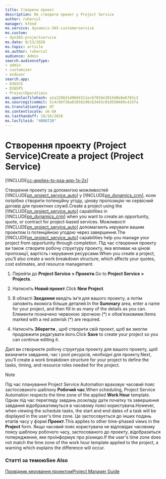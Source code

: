 ```yaml
---
title: Створити проект
description: Як створити проект у Project Service
author: ruhercul
manager: kfend
ms.service: dynamics-365-customerservice
ms.custom:
- dyn365-projectservice
ms.date: 8/13/2020
ms.topic: article
ms.author: ruhercul
audience: Admin
search.audienceType:
- admin
- customizer
- enduser
search.app:
- D365CE
- D365PS
- ProjectOperations
ms.openlocfilehash: a1a229641d0694311ecb7019e3915d0e8e6783c3
ms.sourcegitcommit: 5c4c9bf3ba018562d6cb3443c01d550489c415fa
ms.translationtype: HT
ms.contentlocale: uk-UA
ms.lasthandoff: 10/16/2020
ms.locfileid: "4086728"
---
```

# <a name="create-a-project-project-service"></a><span data-ttu-id="22bcb-103">Створення проекту (Project Service)</span><span class="sxs-lookup"><span data-stu-id="22bcb-103">Create a project (Project Service)</span></span>

[!INCLUDE[cc-applies-to-psa-app-1x-2x](../includes/cc-applies-to-psa-app-1x-2x.md)]

<span data-ttu-id="22bcb-104">Створення проекту за допомогою можливостей [!INCLUDE[pn_project_service_auto](../includes/pn-project-service-auto.md)] у [!INCLUDE[pn_dynamics_crm](../includes/pn-dynamics-crm.md)], коли потрібно створити потенційну угоду, цінову пропозицію чи сервісний договір для проектних служб.</span><span class="sxs-lookup"><span data-stu-id="22bcb-104">Create a project using the [!INCLUDE[pn_project_service_auto](../includes/pn-project-service-auto.md)] capabilities in [!INCLUDE[pn_dynamics_crm](../includes/pn-dynamics-crm.md)] when you want to create an opportunity, quote, or contract for project-based services.</span></span> <span data-ttu-id="22bcb-105">Можливості [!INCLUDE[pn_project_service_auto](../includes/pn-project-service-auto.md)] допомагають керувати вашим проектом із потенційною угодою через завершення.</span><span class="sxs-lookup"><span data-stu-id="22bcb-105">The [!INCLUDE[pn_project_service_auto](../includes/pn-project-service-auto.md)] capabilities help you manage your project from opportunity through completion.</span></span> <span data-ttu-id="22bcb-106">Під час створення проекту ви також створите робочу структуру проекту, яка впливає на цінові пропозиції, вартість і керування ресурсами.</span><span class="sxs-lookup"><span data-stu-id="22bcb-106">When you create a project, you’ll also create a work breakdown structure, which affects your quotes, cost estimates, and resource management.</span></span>  
  
1.  <span data-ttu-id="22bcb-107">Перейти до **Project Service > Проекти**.</span><span class="sxs-lookup"><span data-stu-id="22bcb-107">Go to **Project Service > Projects**.</span></span>  
  
2.  <span data-ttu-id="22bcb-108">Натисніть **Новий проект**.</span><span class="sxs-lookup"><span data-stu-id="22bcb-108">Click **New Project**.</span></span>  
  
3.  <span data-ttu-id="22bcb-109">В області **Зведення** введіть ім'я для вашого проекту, а потім заповніть якомога більше деталей.</span><span class="sxs-lookup"><span data-stu-id="22bcb-109">In the **Summary** area, enter a name for your project, and then fill in as many of the details as you can.</span></span> <span data-ttu-id="22bcb-110">Елементи позначено червоною зірочкою (\*) є обов’язковими.</span><span class="sxs-lookup"><span data-stu-id="22bcb-110">Items marked with a red asterisk (\*) are required.</span></span>  
  
4.  <span data-ttu-id="22bcb-111">Натисніть **Зберегти** , щоб створити свій проект, щоб ви змогли продовжити редагувати його.</span><span class="sxs-lookup"><span data-stu-id="22bcb-111">Click **Save** to create your project so you can continue editing it.</span></span>  
  
<span data-ttu-id="22bcb-112">Далі ви створюєте робочу структура проекту для вашого проекту, щоб визначити завдання, час і ролі ресурсів, необхідні для проекту.</span><span class="sxs-lookup"><span data-stu-id="22bcb-112">Next, you’ll create a work breakdown structure for your project to define the tasks, timing, and resource roles needed for the project.</span></span>  

> [!NOTE]
> <span data-ttu-id="22bcb-113">Під час планування Project Service Automation враховує часовий пояс застосованого шаблону **Робочий час**.</span><span class="sxs-lookup"><span data-stu-id="22bcb-113">When scheduling, Project Service Automation respects the time zone of the applied **Work Hour** template.</span></span> <span data-ttu-id="22bcb-114">Однак під час перегляду завдань розкладу дати початку та завершення завдання відображатимуться в часовому поясі користувача.</span><span class="sxs-lookup"><span data-stu-id="22bcb-114">However, when viewing the schedule tasks, the start and end dates of a task will be displayed in the user's time zone.</span></span> <span data-ttu-id="22bcb-115">Це застосовується до інших подань етапів часу у формі **Проект**.</span><span class="sxs-lookup"><span data-stu-id="22bcb-115">This applies to other time-phased views in the **Project** form.</span></span> <span data-ttu-id="22bcb-116">Якщо часовий пояс користувача не відповідає часовому поясу шаблону робочого часу, застосованого до проекту, відобразиться попередження, яке проінформує про різницю.</span><span class="sxs-lookup"><span data-stu-id="22bcb-116">If the user's time zone does not match the time zone of the work hour template applied to the project, a warning which explains the difference will occur.</span></span> 
  
### <a name="see-also"></a><span data-ttu-id="22bcb-117">Статті за темою</span><span class="sxs-lookup"><span data-stu-id="22bcb-117">See Also</span></span>  
 [<span data-ttu-id="22bcb-118">Провідник керування проектом</span><span class="sxs-lookup"><span data-stu-id="22bcb-118">Project Manager Guide</span></span>](../psa/project-manager-guide.md)
